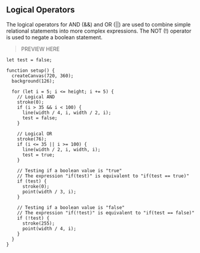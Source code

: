 ## Logical Operators

The logical operators for AND (&&) and OR (||) are used to combine simple relational statements into more complex expressions. The NOT (!) operator is used to negate a boolean statement.

> PREVIEW HERE

```
let test = false;

function setup() {
  createCanvas(720, 360);
  background(126);

  for (let i = 5; i <= height; i += 5) {
    // Logical AND
    stroke(0);
    if (i > 35 && i < 100) {
      line(width / 4, i, width / 2, i);
      test = false;
    }

    // Logical OR
    stroke(76);
    if (i <= 35 || i >= 100) {
      line(width / 2, i, width, i);
      test = true;
    }

    // Testing if a boolean value is "true"
    // The expression "if(test)" is equivalent to "if(test == true)"
    if (test) {
      stroke(0);
      point(width / 3, i);
    }

    // Testing if a boolean value is "false"
    // The expression "if(!test)" is equivalent to "if(test == false)"
    if (!test) {
      stroke(255);
      point(width / 4, i);
    }
  }
}
```